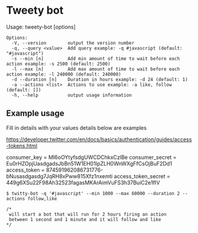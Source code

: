 # Tweety bot

Usage: tweety-bot [options]


```
Options:
  -V, --version        output the version number
  -q, --query <value>  Add query example: -q #javascript (default: "#javascript")
  -s --min [n]         Add min amount of time to wait before each action example: -s 2500 (default: 2500)
  -l --max [n]         Add max amount of time to wait before each action example: -l 240000 (default: 240000)
  -d --duration [n]    Duration in hours example: -d 24 (default: 1)
  -a --actions <list>  Actions to use example: -a like, follow (default: [])
  -h, --help           output usage information
```

## Example usage

 Fill in details with your values details below are examples

 https://developer.twitter.com/en/docs/basics/authentication/guides/access-tokens.html

 consumer_key = MI6oOYtyfsdgUWCDChkxCzlBe
 consumer_secret = Eu0rHZOpjUasdgadsJbBn51W1EH01IpZLH0WnWXgFfCsOjBuF2Dd1
 access_token = 874591962086731776-bNusasdgasdg7JqRH8xPww815Xfz1nxemti
 access_token_secret = 449g6XSu22F98Ah32523fagasMKArAimVuFS3h37BuiC2e1fIV

```
$ twitty-bot -q '#javascript' --min 1000 --max 60000 --duration 2 --actions follow,like

/*
 will start a bot that will run for 2 hours firing an action
 between 1 second and 1 minute and it will follow and like
*/
```